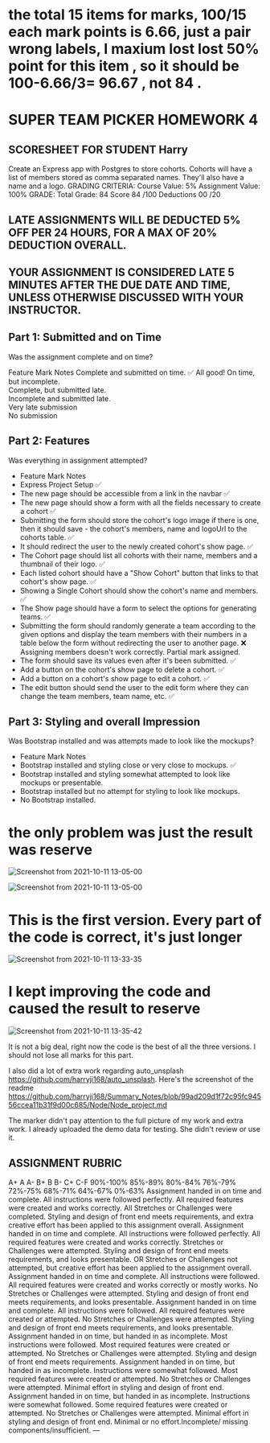 # the total 15 items for marks,   100/15 each mark points is 6.66,  just a pair wrong labels,  I maxium lost lost 50% point for this item , so it should be 100-6.66/3= 96.67 , not 84 .


# SUPER TEAM PICKER HOMEWORK 4
## SCORESHEET FOR STUDENT Harry
Create an Express app with Postgres to store cohorts.
Cohorts will have a list of members stored as comma separated names.
They'll also have a name and a logo.
GRADING CRITERIA:
Course Value: 5%
Assignment Value: 100%
GRADE:
Total Grade:		84
Score	84	/100
Deductions	00	/20

## LATE ASSIGNMENTS WILL BE DEDUCTED 5% OFF PER 24 HOURS, FOR A MAX OF 20% DEDUCTION OVERALL.
## YOUR ASSIGNMENT IS CONSIDERED LATE 5 MINUTES AFTER THE DUE DATE AND TIME, UNLESS OTHERWISE DISCUSSED WITH YOUR INSTRUCTOR.

## Part 1: Submitted and on Time
Was the assignment complete and on time?

Feature	Mark	Notes
Complete and submitted on time.	✅	All good!
On time, but incomplete.		
Complete, but submitted late.		
Incomplete and submitted late.		
Very late submission		
No submission		

## Part 2: Features
Was everything in assignment attempted?

- Feature	Mark	Notes
- Express Project Setup	✅	
- The new page should be accessible from a link in the navbar	✅	
- The new page should show a form with all the fields necessary to create a cohort	✅	
- Submitting the form should store the cohort's logo image if there is one, then it should save - the cohort's members, name and logoUrl to the cohorts table.	✅	
- It should redirect the user to the newly created cohort's show page.	✅	
- The Cohort page should list all cohorts with their name, members and a thumbnail of their logo.	✅	
- Each listed cohort should have a "Show Cohort" button that links to that cohort's show page.	✅	
- Showing a Single Cohort should show the cohort's name and members.	✅	
- The Show page should have a form to select the options for generating teams.	✅	
- Submitting the form should randomly generate a team according to the given options and display the team members with their numbers in a table below the form without redirecting the user to another page.	❌	Assigning members doesn't work correctly. Partial mark assigned.
- The form should save its values even after it's been submitted.	✅	
- Add a button on the cohort's show page to delete a cohort.	✅	
- Add a button on a cohort's show page to edit a cohort.	✅	
- The edit button should send the user to the edit form where they can change the team members, team name, etc.	✅	


## Part 3: Styling and overall Impression
Was Bootstrap installed and was attempts made to look like the mockups?

- Feature	Mark	Notes
- Bootstrap installed and styling close or very close to mockups.	✅	
- Bootstrap installed and styling somewhat attempted to look like mockups or presentable.		
- Bootstrap installed but no attempt for styling to look like mockups.		
- No Bootstrap installed.		





# the only problem was just the result was reserve

![Screenshot from 2021-10-11 13-05-00](https://user-images.githubusercontent.com/21187699/136851864-c707eda3-b611-4957-a053-eee1d58617e9.png)


![Screenshot from 2021-10-11 13-05-00](https://user-images.githubusercontent.com/21187699/136851922-ba64d65c-1404-494d-b7a7-526ed29beae2.png)


# This is the first version. Every part of the code is correct, it's just longer

![Screenshot from 2021-10-11 13-33-35](https://user-images.githubusercontent.com/21187699/136852253-e13ae811-e90d-4f36-af58-6c5f01188b16.png)


# I kept improving the code and caused the result to reserve

![Screenshot from 2021-10-11 13-35-42](https://user-images.githubusercontent.com/21187699/136852506-159a3eed-4056-4b64-9b00-2082d9cfc0c7.png)

It is not a big deal, right now the code is the best of all the three versions. I should not lose all marks for this part.

I also did a lot of extra work regarding auto_unsplash https://github.com/harryji168/auto_unsplash. Here's the screenshot of the readme https://github.com/harryji168/Summary_Notes/blob/99ad209d1f72c95fc94556ccea11b31f9d00c685/Node/Node_project.md

The marker didn't pay attention to the full picture of my work and extra work. 
I already uploaded the demo data for testing. She didn't review or use it.









## ASSIGNMENT RUBRIC
A+	A	A-	B+	B	B-	C+	C-F
90%-100%	85%-89%	80%-84%	76%-79%	72%-75%	68%-71%	64%-67%	0%-63%
Assignment handed in on time and complete. All instructions were followed perfectly. All required features were created and works correctly. All Stretches or Challenges were completed. Styling and design of front end meets requirements, and extra creative effort has been applied to this assignment overall.	Assignment handed in on time and complete. All instructions were followed perfectly. All required features were created and works correctly. Stretches or Challenges were attempted. Styling and design of front end meets requirements, and looks presentable. OR Stretches or Challenges not attempted, but creative effort has been applied to the assignment overall.	Assignment handed in on time and complete. All instructions were followed. All required features were created and works correctly or mostly works. No Stretches or Challenges were attempted. Styling and design of front end meets requirements, and looks presentable.	Assignment handed in on time and complete. All instructions were followed. All required features were created or attempted. No Stretches or Challenges were attempted. Styling and design of front end meets requirements, and looks presentable.	Assignment handed in on time, but handed in as incomplete. Most instructions were followed. Most required features were created or attempted. No Stretches or Challenges were attempted. Styling and design of front end meets requirements.	Assignment handed in on time, but handed in as incomplete. Instructions were somewhat followed. Most required features were created or attempted. No Stretches or Challenges were attempted. Minimal effort in styling and design of front end.	Assignment handed in on time, but handed in as incomplete. Instructions were somewhat followed. Some required features were created or attempted. No Stretches or Challenges were attempted. Minimal effort in styling and design of front end.	Minimal or no effort.Incomplete/ missing components/insufficient.
—
